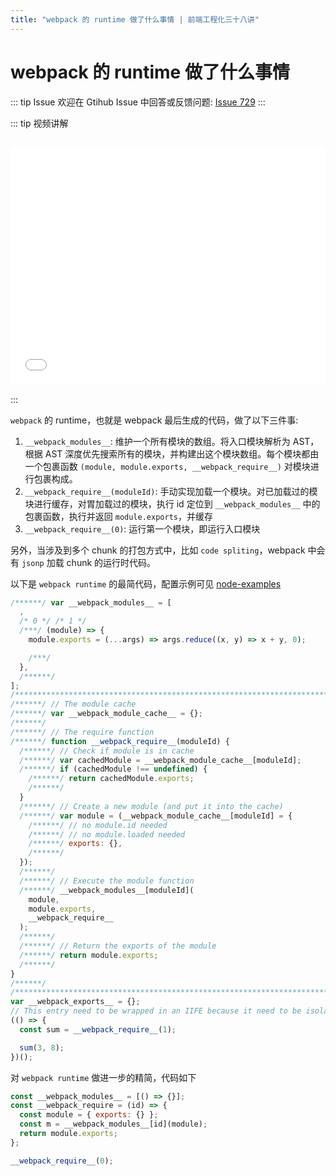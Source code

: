 ```yaml
---
title: "webpack 的 runtime 做了什么事情 | 前端工程化三十八讲"
---
```


# webpack 的 runtime 做了什么事情

::: tip Issue
欢迎在 Gtihub Issue 中回答或反馈问题: [Issue 729](https://github.com/shfshanyue/Daily-Question/issues/729)
:::

::: tip 视频讲解

<iframe src="//player.bilibili.com/player.html?bvid=BV1o44y1Y7Zs" scrolling="no" border="0" frameborder="no" framespacing="0" allowfullscreen="allowfullscreen" style="width: 100%;aspect-ratio: 4 / 3;margin: 1rem 0;"></iframe>
:::

`webpack` 的 runtime，也就是 webpack 最后生成的代码，做了以下三件事:

1. `__webpack_modules__`: 维护一个所有模块的数组。将入口模块解析为 AST，根据 AST 深度优先搜索所有的模块，并构建出这个模块数组。每个模块都由一个包裹函数 `(module, module.exports, __webpack_require__)` 对模块进行包裹构成。
2. `__webpack_require__(moduleId)`: 手动实现加载一个模块。对已加载过的模块进行缓存，对胃加载过的模块，执行 id 定位到 `__webpack_modules__` 中的包裹函数，执行并返回 `module.exports`，并缓存
3. `__webpack_require__(0)`: 运行第一个模块，即运行入口模块

另外，当涉及到多个 chunk 的打包方式中，比如 `code spliting`，webpack 中会有 `jsonp` 加载 chunk 的运行时代码。

以下是 `webpack runtime` 的最简代码，配置示例可见 [node-examples](https://github.com/shfshanyue/node-examples/blob/master/engineering/webpack/cjs/example/main.js)

```js
/******/ var __webpack_modules__ = [
  ,
  /* 0 */ /* 1 */
  /***/ (module) => {
    module.exports = (...args) => args.reduce((x, y) => x + y, 0);

    /***/
  },
  /******/
];
/************************************************************************/
/******/ // The module cache
/******/ var __webpack_module_cache__ = {};
/******/
/******/ // The require function
/******/ function __webpack_require__(moduleId) {
  /******/ // Check if module is in cache
  /******/ var cachedModule = __webpack_module_cache__[moduleId];
  /******/ if (cachedModule !== undefined) {
    /******/ return cachedModule.exports;
    /******/
  }
  /******/ // Create a new module (and put it into the cache)
  /******/ var module = (__webpack_module_cache__[moduleId] = {
    /******/ // no module.id needed
    /******/ // no module.loaded needed
    /******/ exports: {},
    /******/
  });
  /******/
  /******/ // Execute the module function
  /******/ __webpack_modules__[moduleId](
    module,
    module.exports,
    __webpack_require__
  );
  /******/
  /******/ // Return the exports of the module
  /******/ return module.exports;
  /******/
}
/******/
/************************************************************************/
var __webpack_exports__ = {};
// This entry need to be wrapped in an IIFE because it need to be isolated against other modules in the chunk.
(() => {
  const sum = __webpack_require__(1);

  sum(3, 8);
})();
```

对 `webpack runtime` 做进一步的精简，代码如下

```js
const __webpack_modules__ = [() => {}];
const __webpack_require = (id) => {
  const module = { exports: {} };
  const m = __webpack_modules__[id](module);
  return module.exports;
};

__webpack_require__(0);
```
